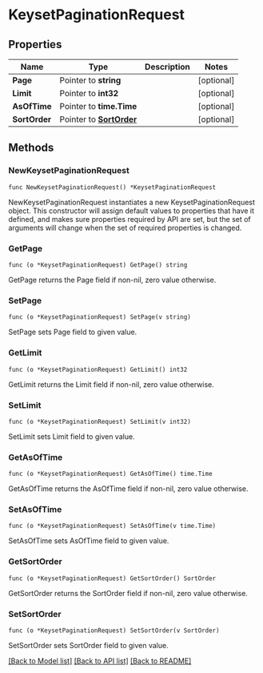 # KeysetPaginationRequest

## Properties

Name | Type | Description | Notes
------------ | ------------- | ------------- | -------------
**Page** | Pointer to **string** |  | [optional] 
**Limit** | Pointer to **int32** |  | [optional] 
**AsOfTime** | Pointer to **time.Time** |  | [optional] 
**SortOrder** | Pointer to [**SortOrder**](SortOrder.md) |  | [optional] 

## Methods

### NewKeysetPaginationRequest

`func NewKeysetPaginationRequest() *KeysetPaginationRequest`

NewKeysetPaginationRequest instantiates a new KeysetPaginationRequest object.
This constructor will assign default values to properties that have it defined,
and makes sure properties required by API are set, but the set of arguments
will change when the set of required properties is changed.

### GetPage

`func (o *KeysetPaginationRequest) GetPage() string`

GetPage returns the Page field if non-nil, zero value otherwise.

### SetPage

`func (o *KeysetPaginationRequest) SetPage(v string)`

SetPage sets Page field to given value.

### GetLimit

`func (o *KeysetPaginationRequest) GetLimit() int32`

GetLimit returns the Limit field if non-nil, zero value otherwise.

### SetLimit

`func (o *KeysetPaginationRequest) SetLimit(v int32)`

SetLimit sets Limit field to given value.

### GetAsOfTime

`func (o *KeysetPaginationRequest) GetAsOfTime() time.Time`

GetAsOfTime returns the AsOfTime field if non-nil, zero value otherwise.

### SetAsOfTime

`func (o *KeysetPaginationRequest) SetAsOfTime(v time.Time)`

SetAsOfTime sets AsOfTime field to given value.

### GetSortOrder

`func (o *KeysetPaginationRequest) GetSortOrder() SortOrder`

GetSortOrder returns the SortOrder field if non-nil, zero value otherwise.

### SetSortOrder

`func (o *KeysetPaginationRequest) SetSortOrder(v SortOrder)`

SetSortOrder sets SortOrder field to given value.


[[Back to Model list]](../README.md#documentation-for-models) [[Back to API list]](../README.md#documentation-for-api-endpoints) [[Back to README]](../README.md)


